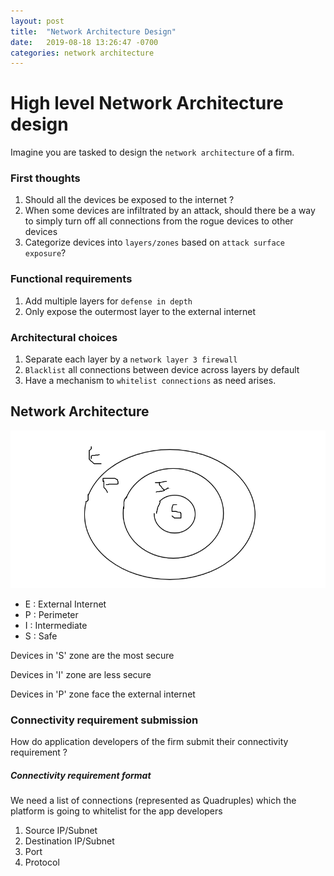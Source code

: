 ```yaml
---
layout: post
title:  "Network Architecture Design"
date:   2019-08-18 13:26:47 -0700
categories: network architecture
---
```

# High level Network Architecture design

Imagine you are tasked to design the `network architecture` of a firm. 

### First thoughts
1. Should all the devices be exposed to the internet ?
2. When some devices are infiltrated by an attack, should there be a way to simply turn off all connections from the rogue devices to other devices
3. Categorize devices into `layers/zones` based on `attack surface exposure`? 


### Functional requirements
1. Add multiple layers for `defense in depth`
2. Only expose the outermost layer to the external internet

### Architectural choices
1. Separate each layer by a `network layer 3 firewall`
2. `Blacklist` all connections between device across layers by default
3. Have a mechanism to `whitelist connections` as need arises.


## Network Architecture

![Zones](/resources/zones.png)

- E : External Internet
- P : Perimeter
- I : Intermediate
- S : Safe

Devices in 'S' zone are the most secure

Devices in 'I' zone are less secure

Devices in 'P' zone face the external internet



### Connectivity requirement submission
How do application developers of the firm submit their connectivity requirement ?

##### Connectivity requirement format
We need a list of connections (represented as Quadruples) which the platform is going to whitelist for the app developers
1. Source IP/Subnet
2. Destination IP/Subnet
3. Port
4. Protocol


<!--
You’ll find this post in your `_posts` directory. Go ahead and edit it and re-build the site to see your changes. You can rebuild the site in many different ways, but the most common way is to run `jekyll serve`, which launches a web server and auto-regenerates your site when a file is updated.

To add new posts, simply add a file in the `_posts` directory that follows the convention `YYYY-MM-DD-name-of-post.ext` and includes the necessary front matter. Take a look at the source for this post to get an idea about how it works.

Jekyll also offers powerful support for code snippets:

{% highlight ruby %}
def print_hi(name)
  puts "Hi, #{name}"
end
print_hi('Tom')
#=> prints 'Hi, Tom' to STDOUT.
{% endhighlight %}

Check out the [Jekyll docs][jekyll-docs] for more info on how to get the most out of Jekyll. File all bugs/feature requests at [Jekyll’s GitHub repo][jekyll-gh]. If you have questions, you can ask them on [Jekyll Talk][jekyll-talk].

[jekyll-docs]: https://jekyllrb.com/docs/home
[jekyll-gh]:   https://github.com/jekyll/jekyll
[jekyll-talk]: https://talk.jekyllrb.com/
-->